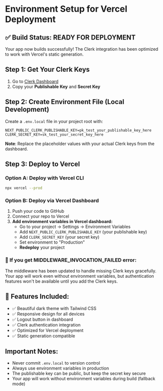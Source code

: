 # Environment Setup for Vercel Deployment

## ✅ Build Status: READY FOR DEPLOYMENT

Your app now builds successfully! The Clerk integration has been optimized to work with Vercel's static generation.

## Step 1: Get Your Clerk Keys

1. Go to [Clerk Dashboard](https://dashboard.clerk.com/last-active?path=api-keys)
2. Copy your **Publishable Key** and **Secret Key**

## Step 2: Create Environment File (Local Development)

Create a `.env.local` file in your project root with:

```env
NEXT_PUBLIC_CLERK_PUBLISHABLE_KEY=pk_test_your_publishable_key_here
CLERK_SECRET_KEY=sk_test_your_secret_key_here
```

**Note**: Replace the placeholder values with your actual Clerk keys from the dashboard.

## Step 3: Deploy to Vercel

### Option A: Deploy with Vercel CLI
```bash
npx vercel --prod
```

### Option B: Deploy via Vercel Dashboard
1. Push your code to GitHub
2. Connect your repo to Vercel
3. **Add environment variables in Vercel dashboard:**
   - Go to your project → Settings → Environment Variables
   - Add `NEXT_PUBLIC_CLERK_PUBLISHABLE_KEY` (your publishable key)
   - Add `CLERK_SECRET_KEY` (your secret key)
   - Set environment to "Production"
   - **Redeploy** your project

### 🔧 **If you get MIDDLEWARE_INVOCATION_FAILED error:**
The middleware has been updated to handle missing Clerk keys gracefully. Your app will work even without environment variables, but authentication features won't be available until you add the Clerk keys.

## 🎉 Features Included:
- ✅ Beautiful dark theme with Tailwind CSS
- ✅ Responsive design for all devices
- ✅ Logout button in dashboard
- ✅ Clerk authentication integration
- ✅ Optimized for Vercel deployment
- ✅ Static generation compatible

## Important Notes:
- Never commit `.env.local` to version control
- Always use environment variables in production
- The publishable key can be public, but keep the secret key secure
- Your app will work without environment variables during build (fallback mode)
